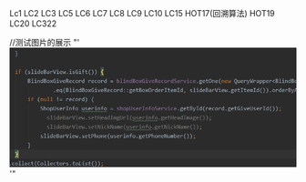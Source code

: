 Lc1 LC2 LC3 LC5 LC6 LC7 LC8 LC9 LC10 LC15 HOT17(回溯算法) HOT19 LC20 LC322

//测试图片的展示
"'![test2](pic/1722579938233.jpg)'"
